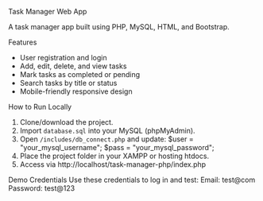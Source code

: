 Task Manager Web App

A task manager app built using PHP, MySQL, HTML, and Bootstrap.

Features

- User registration and login
- Add, edit, delete, and view tasks
- Mark tasks as completed or pending
- Search tasks by title or status
- Mobile-friendly responsive design


How to Run Locally

1. Clone/download the project.
2. Import `database.sql` into your MySQL (phpMyAdmin).
3. Open `/includes/db_connect.php` and update:
   $user = "your_mysql_username";
   $pass = "your_mysql_password";
4. Place the project folder in your XAMPP or hosting htdocs.
5. Access via http://localhost/task-manager-php/index.php


Demo Credentials
Use these credentials to log in and test:
Email: test@com
Password: test@123
